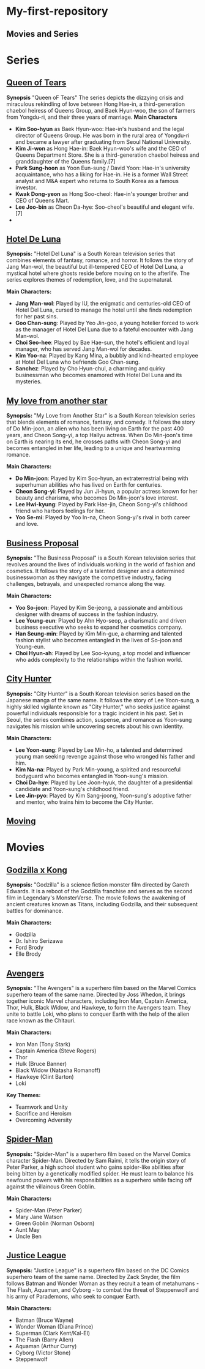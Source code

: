 # My-first-repository
## Movies and Series

# Series 
## [Queen of Tears](https://sflix.to/tv/free-queen-of-tears-hd-107038)
**Synopsis**
"Queen oF Tears" The series depicts the dizzying crisis and miraculous rekindling of love between Hong Hae-in, a third-generation chaebol heiress of Queens Group, and Baek Hyun-woo, the son of farmers from Yongdu-ri, and their three years of marriage.
**Main Characters**
- **Kim Soo-hyun** as Baek Hyun-woo: Hae-in's husband and the legal director of Queens Group. He was born in the rural area of Yongdu-ri and became a lawyer after graduating from Seoul National University.
- **Kim Ji-won** as Hong Hae-in: Baek Hyun-woo's wife and the CEO of Queens Department Store. She is a third-generation chaebol heiress and granddaughter of the Queens family.[7]
- **Park Sung-hoon** as Yoon Eun-sung / David Yoon: Hae-in's university acquaintance, who has a liking for Hae-in. He is a former Wall Street analyst and M&A expert who returns to South Korea as a famous investor.
- **Kwak Dong-yeon** as Hong Soo-cheol: Hae-in's younger brother and CEO of Queens Mart.
- **Lee Joo-bin** as Cheon Da-hye: Soo-cheol's beautiful and elegant wife.[7]
- 
## [Hotel De Luna](https://sflix.to/tv/free-hotel-del-luna-hd-46269)
**Synopsis:**
"Hotel Del Luna" is a South Korean television series that combines elements of fantasy, romance, and horror. It follows the story of Jang Man-wol, the beautiful but ill-tempered CEO of Hotel Del Luna, a mystical hotel where ghosts reside before moving on to the afterlife. The series explores themes of redemption, love, and the supernatural.

**Main Characters:**
- **Jang Man-wol**: Played by IU, the enigmatic and centuries-old CEO of Hotel Del Luna, cursed to manage the hotel until she finds redemption for her past sins.
- **Goo Chan-sung**: Played by Yeo Jin-goo, a young hotelier forced to work as the manager of Hotel Del Luna due to a fateful encounter with Jang Man-wol.
- **Choi Seo-hee**: Played by Bae Hae-sun, the hotel's efficient and loyal manager, who has served Jang Man-wol for decades.
- **Kim Yoo-na**: Played by Kang Mina, a bubbly and kind-hearted employee at Hotel Del Luna who befriends Goo Chan-sung.
- **Sanchez**: Played by Cho Hyun-chul, a charming and quirky businessman who becomes enamored with Hotel Del Luna and its mysteries.

## [My love from another star](https://sflix.to/tv/free-my-love-from-another-star-hd-36362)

**Synopsis:**
"My Love from Another Star" is a South Korean television series that blends elements of romance, fantasy, and comedy. It follows the story of Do Min-joon, an alien who has been living on Earth for the past 400 years, and Cheon Song-yi, a top Hallyu actress. When Do Min-joon's time on Earth is nearing its end, he crosses paths with Cheon Song-yi and becomes entangled in her life, leading to a unique and heartwarming romance.

**Main Characters:**
- **Do Min-joon**: Played by Kim Soo-hyun, an extraterrestrial being with superhuman abilities who has lived on Earth for centuries.
- **Cheon Song-yi**: Played by Jun Ji-hyun, a popular actress known for her beauty and charisma, who becomes Do Min-joon's love interest.
- **Lee Hwi-kyung**: Played by Park Hae-jin, Cheon Song-yi's childhood friend who harbors feelings for her.
- **Yoo Se-mi**: Played by Yoo In-na, Cheon Song-yi's rival in both career and love.

## [Business Proposal](https://sflix.to/tv/free-a-business-proposal-hd-77044)
**Synopsis:**
"The Business Proposal" is a South Korean television series that revolves around the lives of individuals working in the world of fashion and cosmetics. It follows the story of a talented designer and a determined businesswoman as they navigate the competitive industry, facing challenges, betrayals, and unexpected romance along the way.

**Main Characters:**
- **Yoo So-joon**: Played by Kim Se-jeong, a passionate and ambitious designer with dreams of success in the fashion industry.
- **Lee Young-eun**: Played by Ahn Hyo-seop, a charismatic and driven business executive who seeks to expand her cosmetics company.
- **Han Seung-min**: Played by Kim Min-gue, a charming and talented fashion stylist who becomes entangled in the lives of So-joon and Young-eun.
- **Choi Hyun-ah**: Played by Lee Soo-kyung, a top model and influencer who adds complexity to the relationships within the fashion world.

## [City Hunter](https://sflix.to/tv/free-city-hunter-hd-36192)
**Synopsis:**
"City Hunter" is a South Korean television series based on the Japanese manga of the same name. It follows the story of Lee Yoon-sung, a highly skilled vigilante known as "City Hunter," who seeks justice against powerful individuals responsible for a tragic incident in his past. Set in Seoul, the series combines action, suspense, and romance as Yoon-sung navigates his mission while uncovering secrets about his own identity.

**Main Characters:**
- **Lee Yoon-sung**: Played by Lee Min-ho, a talented and determined young man seeking revenge against those who wronged his father and him.
- **Kim Na-na**: Played by Park Min-young, a spirited and resourceful bodyguard who becomes entangled in Yoon-sung's mission.
- **Choi Da-hye**: Played by Lee Joon-hyuk, the daughter of a presidential candidate and Yoon-sung's childhood friend.
- **Lee Jin-pyo**: Played by Kim Sang-joong, Yoon-sung's adoptive father and mentor, who trains him to become the City Hunter.

## [Moving](https://sflix.to/tv/free-moving-hd-99022)
  
# Movies 
## [Godzilla x Kong](https://sflix.to/movie/free-godzilla-vs-kong-hd-68933)
**Synopsis:**
"Godzilla" is a science fiction monster film directed by Gareth Edwards. It is a reboot of the Godzilla franchise and serves as the second film in Legendary's MonsterVerse. The movie follows the awakening of ancient creatures known as Titans, including Godzilla, and their subsequent battles for dominance.

**Main Characters:**
- Godzilla
- Dr. Ishiro Serizawa
- Ford Brody
- Elle Brody

## [Avengers](https://sflix.to/movie/free-the-avengers-hd-19782)
**Synopsis:**
"The Avengers" is a superhero film based on the Marvel Comics superhero team of the same name. Directed by Joss Whedon, it brings together iconic Marvel characters, including Iron Man, Captain America, Thor, Hulk, Black Widow, and Hawkeye, to form the Avengers team. They unite to battle Loki, who plans to conquer Earth with the help of the alien race known as the Chitauri.

**Main Characters:**
- Iron Man (Tony Stark)
- Captain America (Steve Rogers)
- Thor
- Hulk (Bruce Banner)
- Black Widow (Natasha Romanoff)
- Hawkeye (Clint Barton)
- Loki

**Key Themes:**
- Teamwork and Unity
- Sacrifice and Heroism
- Overcoming Adversity
  
## [Spider-Man](https://sflix.to/movie/free-spiderman-hd-19397)
**Synopsis:**
"Spider-Man" is a superhero film based on the Marvel Comics character Spider-Man. Directed by Sam Raimi, it tells the origin story of Peter Parker, a high school student who gains spider-like abilities after being bitten by a genetically modified spider. He must learn to balance his newfound powers with his responsibilities as a superhero while facing off against the villainous Green Goblin.

**Main Characters:**
- Spider-Man (Peter Parker)
- Mary Jane Watson
- Green Goblin (Norman Osborn)
- Aunt May
- Uncle Ben
  
## [Justice League](https://sflix.to/movie/free-justice-league-hd-19763)
**Synopsis:**
"Justice League" is a superhero film based on the DC Comics superhero team of the same name. Directed by Zack Snyder, the film follows Batman and Wonder Woman as they recruit a team of metahumans - The Flash, Aquaman, and Cyborg - to combat the threat of Steppenwolf and his army of Parademons, who seek to conquer Earth.

**Main Characters:**
- Batman (Bruce Wayne)
- Wonder Woman (Diana Prince)
- Superman (Clark Kent/Kal-El)
- The Flash (Barry Allen)
- Aquaman (Arthur Curry)
- Cyborg (Victor Stone)
- Steppenwolf
